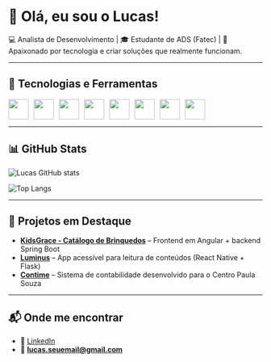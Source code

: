 # 👋 Olá, eu sou o Lucas!

💻 Analista de Desenvolvimento | 🎓 Estudante de ADS (Fatec) | 🚀 Apaixonado por tecnologia e criar soluções que realmente funcionam.

---

## 🚀 Tecnologias e Ferramentas

<div style="display: flex; flex-wrap: wrap; gap: 10px;">
  <img src="https://cdn.jsdelivr.net/gh/devicons/devicon/icons/java/java-original.svg" width="40" />
  <img src="https://cdn.jsdelivr.net/gh/devicons/devicon/icons/csharp/csharp-original.svg" width="40" />
  <img src="https://cdn.jsdelivr.net/gh/devicons/devicon/icons/angularjs/angularjs-original.svg" width="40"/>
  <img src="https://cdn.jsdelivr.net/gh/devicons/devicon/icons/react/react-original.svg" width="40"/>
  <img src="https://cdn.jsdelivr.net/gh/devicons/devicon/icons/spring/spring-original.svg" width="40"/>
  <img src="https://cdn.jsdelivr.net/gh/devicons/devicon/icons/mysql/mysql-original.svg" width="40"/>
  <img src="https://cdn.jsdelivr.net/gh/devicons/devicon/icons/python/python-original.svg" width="40"/>
  <img src="https://cdn.jsdelivr.net/gh/devicons/devicon/icons/flutter/flutter-original.svg" width="40"/>
</div>

---

## 📊 GitHub Stats
![Lucas GitHub stats](https://github-readme-stats.vercel.app/api?username=Lucas01012&show_icons=true&theme=radical)

![Top Langs](https://github-readme-stats.vercel.app/api/top-langs/?username=Lucas01012&layout=compact&theme=radical)

---

## 🌟 Projetos em Destaque
- [**KidsGrace - Catálogo de Brinquedos**](https://github.com/kidsgrace-frontend) – Frontend em Angular + backend Spring Boot  
- [**Luminus**](https://github.com/Lucas01012/Luminus-frontend) – App acessível para leitura de conteúdos (React Native + Flask)  
- [**Contime**](#) – Sistema de contabilidade desenvolvido para o Centro Paula Souza  

---

## 📬 Onde me encontrar
- 💼 [LinkedIn](https://www.linkedin.com/in/lucassilva/)  
- 📧 **lucas.seuemail@gmail.com**  
